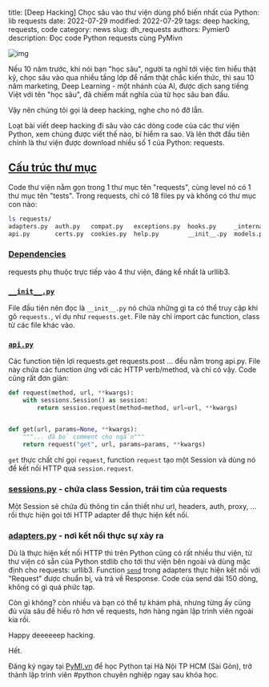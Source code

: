 title: [Deep Hacking] Chọc sâu vào thư viện dùng phổ biến nhất của Python: lib requests
date: 2022-07-29
modified: 2022-07-29
tags: deep hacking, requests, code
category: news
slug: dh_requests
authors: Pymier0
description: Đọc code Python requests cùng PyMivn

![img](https://images.unsplash.com/photo-1470509037663-253afd7f0f51?crop=entropy&cs=tinysrgb&fit=max&fm=jpg&ixid=MnwyMzI1MzN8MHwxfHJhbmRvbXx8fHx8fHx8fDE2NTkxMDIxMDM&ixlib=rb-1.2.1&q=80&w=600)

Nếu 10 năm trước, khi nói bạn "học sâu", người ta nghĩ tới việc tìm hiểu thật kỹ, chọc sâu vào qua nhiều tầng lớp để nắm thật chắc kiến thức, thì sau 10 năm marketing, Deep Learning - một nhánh của AI, được dịch sang tiếng Việt với tên "học sâu", đã chiếm mất nghĩa của từ học sâu ban đầu.

Vậy nên chúng tôi gọi là deep hacking, nghe cho nó đỡ lẫn.

Loạt bài viết deep hacking đi sâu vào các dòng code của các thư viện Python, xem chúng được viết thế nào, bí hiểm ra sao. Và lên thớt đầu tiên chính là thư viện được download nhiều số 1 của Python: requests.

## [Cấu trúc thư mục](https://github.com/psf/requests/tree/v2.28.1/requests)

Code thư viện nằm gọn trong 1 thư mục tên "requests", cùng level nó có 1 thư mục tên "tests". Trong requests, chỉ có 18 files py và không có thư mục con nào:

```sh
ls requests/
adapters.py  auth.py   compat.py   exceptions.py  hooks.py     _internal_utils.py  packages.py  status_codes.py  utils.py
api.py       certs.py  cookies.py  help.py        __init__.py  models.py           sessions.py  structures.py    __version__.py
```

### [Dependencies](https://github.com/psf/requests/blob/v2.28.1/setup.py#L61-L65)
requests phụ thuộc trực tiếp vào 4 thư viện, đáng kể nhất là urllib3.


### [`__init__.py`](https://github.com/psf/requests/blob/v2.28.1/requests/__init__.py)

File đầu tiên nên đọc là `__init__.py` nó chứa những gì ta có thể truy cập khi gõ `requests.`, ví dụ như `requests.get`. File này chỉ import các function, class từ các file khác vào.

### [`api.py`](https://github.com/psf/requests/blob/v2.28.1/requests/api.py)
Các function tiện lợi requests.get requests.post ... đều nằm trong api.py. File này chứa các function ứng với các HTTP verb/method, và chỉ có vậy. Code cũng rất đơn giản:

```py
def request(method, url, **kwargs):
    with sessions.Session() as session:
        return session.request(method=method, url=url, **kwargs)


def get(url, params=None, **kwargs):
    """... đã bỏ comment cho ngắn"""
    return request("get", url, params=params, **kwargs)
```

`get` thực chất chỉ gọi `request`, function `request` tạo một Session và dùng nó để kết nối HTTP qua `session.request`.

### [sessions.py](https://github.com/psf/requests/blob/v2.28.1/requests/sessions.py#L355) - chứa class Session, trái tim của requests
Một Session sẽ chứa đủ thông tin cần thiết như url, headers, auth, proxy, ... rồi thực hiện gọi tới HTTP adapter để thực hiện kết nối.

### [adapters.py](https://github.com/psf/requests/blob/main/requests/adapters.py#L101) - nơi kết nối thực sự xảy ra
Dù là thực hiện kết nối HTTP thì trên Python cũng có rất nhiều thư viện, từ thư viện có sẵn của Python stdlib cho tới thư viện bên ngoài và dùng mặc định cho requests: urllib3. Function [`send`](https://github.com/psf/requests/blob/main/requests/adapters.py#L436) trong adapters thực hiện kết nối với "Request" được chuẩn bị, và trả về Response. Code của send dài 150 dòng, không có gì quá phức tạp.

Còn gì không? còn nhiều và bạn có thể tự khám phá, nhưng từng ấy cũng đủ vừa sâu để hiểu rõ hơn về requests, hơn hàng ngàn lập trình viên ngoài kia rồi.

Happy deeeeeep hacking.

Hết.

Đăng ký ngay tại [PyMI.vn](https://pymi.vn) để học Python tại Hà Nội TP HCM (Sài Gòn),
trở thành lập trình viên #python chuyên nghiệp ngay sau khóa học.
